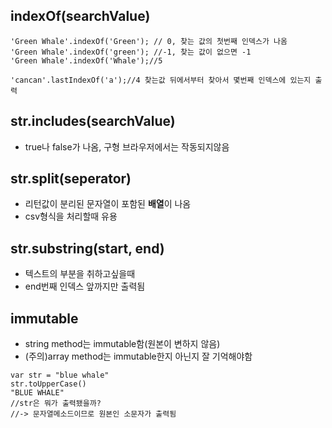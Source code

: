 <h2>indexOf(searchValue)</h2>

```
'Green Whale'.indexOf('Green'); // 0, 찾는 값의 첫번째 인덱스가 나옴
'Green Whale'.indexOf('green'); //-1, 찾는 값이 없으면 -1
'Green Whale'.indexOf('Whale');//5

'cancan'.lastIndexOf('a');//4 찾는값 뒤에서부터 찾아서 몇번째 인덱스에 있는지 출력
```

<h2>str.includes(searchValue)</h2>

- true나 false가 나옴, 구형 브라우저에서는 작동되지않음

<h2>str.split(seperator)</h2>

- 리턴값이 분리된 문자열이 포함된 **배열**이 나옴
- csv형식을 처리할때 유용

<h2>str.substring(start, end)</h2>

- 텍스트의 부분을 취하고싶을때
- end번째 인덱스 앞까지만 출력됨

<h2>immutable</h2>

- string method는 immutable함(원본이 변하지 않음)
- (주의)array method는 immutable한지 아닌지 잘 기억해야함

```
var str = "blue whale"
str.toUpperCase()
"BLUE WHALE"
//str은 뭐가 출력됐을까?
//-> 문자열메소드이므로 원본인 소문자가 출력됨
```
